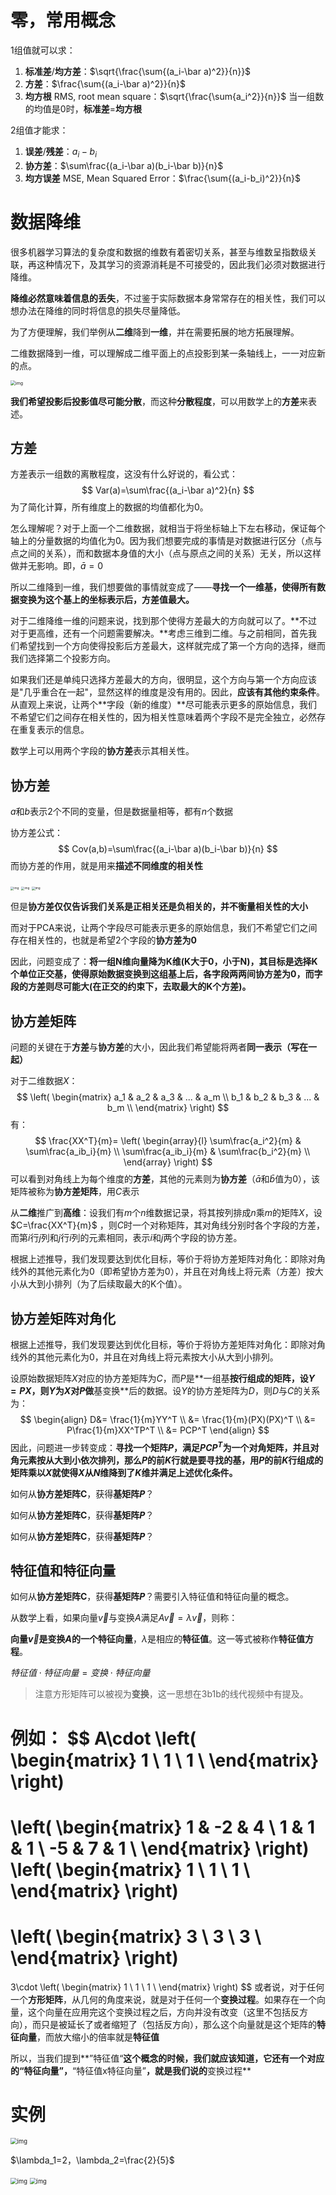

# 零，常用概念

1组值就可以求：

1. **标准差**/**均方差**：$\sqrt{\frac{\sum{(a_i-\bar a)^2}}{n}}$
2. **方差**：$\frac{\sum{(a_i-\bar a)^2}}{n}$
3. **均方根** RMS, root mean square：$\sqrt{\frac{\sum{a_i^2}}{n}}$
   当一组数的均值是0时，**标准差**=**均方根**

2组值才能求：

1. **误差**/**残差**：$a_i-b_i$
2. **协方差**：$\sum\frac{(a_i-\bar a)(b_i-\bar b)}{n}$
3. **均方误差** MSE, Mean Squared Error：$\frac{\sum{(a_i-b_i)^2}}{n}$

# 数据降维

很多机器学习算法的复杂度和数据的维数有着密切关系，甚至与维数呈指数级关联，再这种情况下，及其学习的资源消耗是不可接受的，因此我们必须对数据进行降维。

**降维必然意味着信息的丢失**，不过鉴于实际数据本身常常存在的相关性，我们可以想办法在降维的同时将信息的损失尽量降低。

为了方便理解，我们举例从**二维**降到**一维**，并在需要拓展的地方拓展理解。

二维数据降到一维，可以理解成二维平面上的点投影到某一条轴线上，一一对应新的点。

<img src="https://pic1.zhimg.com/80/v2-20b4d3bfc3b13b60f5fec357216c60ec_720w.webp" alt="img" style="zoom: 50%;" />

**我们希望投影后投影值尽可能分散**，而这种**分散程度**，可以用数学上的**方差**来表述。

## 方差

方差表示一组数的离散程度，这没有什么好说的，看公式：
$$
Var(a)=\sum\frac{(a_i-\bar a)^2}{n}
$$
为了简化计算，所有维度上的数据的均值都化为0。

怎么理解呢？对于上面一个二维数据，就相当于将坐标轴上下左右移动，保证每个轴上的分量数据的均值化为0。因为我们想要完成的事情是对数据进行区分（点与点之间的关系），而和数据本身值的大小（点与原点之间的关系）无关，所以这样做并无影响。即，$\bar a=0$

所以二维降到一维，我们想要做的事情就变成了——**寻找一个一维基，使得所有数据变换为这个基上的坐标表示后，方差值最大。**

对于二维降维一维的问题来说，找到那个使得方差最大的方向就可以了。**不过对于更高维，还有一个问题需要解决。**考虑三维到二维。与之前相同，首先我们希望找到一个方向使得投影后方差最大，这样就完成了第一个方向的选择，继而我们选择第二个投影方向。

如果我们还是单纯只选择方差最大的方向，很明显，这个方向与第一个方向应该是"几乎重合在一起"，显然这样的维度是没有用的。因此，**应该有其他约束条件**。从直观上来说，让两个**字段（新的维度）**尽可能表示更多的原始信息，我们不希望它们之间存在相关性的，因为相关性意味着两个字段不是完全独立，必然存在重复表示的信息。

数学上可以用两个字段的**协方差**表示其相关性。

## 协方差

$a$和$b$表示2个不同的变量，但是数据量相等，都有$n$个数据

协方差公式：
$$
Cov(a,b)=\sum\frac{(a_i-\bar a)(b_i-\bar b)}{n}
$$
而协方差的作用，就是用来**描述不同维度的相关性**

<img src="https://pic3.zhimg.com/80/v2-6f531ad42224fa0e2f490e50be59aaf6_720w.webp" alt="img" style="zoom:33%;" /> <img src="https://pic4.zhimg.com/80/v2-d51659ded32d1388d7f30148361da083_720w.webp" alt="img" style="zoom:33%;" /> <img src="https://pic3.zhimg.com/80/v2-7e6647bab85da37a983b820c04eaaa1e_720w.webp" alt="img" style="zoom:33%;" />

但是**协方差仅仅告诉我们关系是正相关还是负相关的，并不衡量相关性的大小**

而对于PCA来说，让两个字段尽可能表示更多的原始信息，我们不希望它们之间存在相关性的，也就是希望2个字段的**协方差为0**

因此，问题变成了：**将一组N维向量降为K维(K大于0，小于N)，其目标是选择K个单位正交基，使得原始数据变换到这组基上后，各字段两两间协方差为0，而字段的方差则尽可能大(在正交的约束下，去取最大的K个方差)。**

## 协方差矩阵

问题的关键在于**方差**与**协方差**的大小，因此我们希望能将两者**同一表示（写在一起）**

对于二维数据$X$：
$$
\left(
\begin{matrix}
a_1 & a_2 & a_3 & ... & a_m \\
b_1 & b_2 & b_3 & ... & b_m \\
\end{matrix}
\right)
$$
有：
$$
\frac{XX^T}{m}=
\left(
\begin{array}{l}
\sum\frac{a_i^2}{m} & \sum\frac{a_ib_i}{m} \\
\sum\frac{a_ib_i}{m} & \sum\frac{b_i^2}{m} \\
\end{array}
\right)
$$
可以看到对角线上为每个维度的**方差**，其他的元素则为**协方差**（$\bar a$和$\bar b$值为0），该矩阵被称为**协方差矩阵**，用$C$表示

从**二维**推广到**高维**：设我们有$m$个$n$维数据记录，将其按列排成$n$乘$m$的矩阵$X$，设$C=\frac{XX^T}{m}$ ，则$C$时一个对称矩阵，其对角线分别时各个字段的方差，而第$i$行$j$列和$j$行$i$列的元素相同，表示$i$和$j$两个字段的协方差。

根据上述推导，我们发现要达到优化目标，等价于将协方差矩阵对角化：即除对角线外的其他元素化为0（即希望协方差为0），并且在对角线上将元素（方差）按大小从大到小排列（为了后续取最大的K个值）。

## 协方差矩阵对角化

根据上述推导，我们发现要达到优化目标，等价于将协方差矩阵对角化：即除对角线外的其他元素化为0，并且在对角线上将元素按大小从大到小排列。

设原始数据矩阵$X$对应的协方差矩阵为$C$，⽽$P$是**⼀组基**按行组成的矩阵，设$Y=PX$，则$Y$为$X$对$P$做**基变换**后的数据。设$Y$的协方差矩阵为$D$，则$D$与$C$的关系为：
$$
\begin{align}
D&= \frac{1}{m}YY^T \\
&= \frac{1}{m}(PX)(PX)^T \\
&= P\frac{1}{m}XX^TP^T \\
&= PCP^T
\end{align}
$$
因此，问题进一步转变成：**寻找一个矩阵$P$，满足$PCP^T$为一个对角矩阵，并且对角元素按从大到小依次排列，那么$P$的前$K$行就是要寻找的基，用$P$的前$K$行组成的矩阵乘以$X$就使得$X$从$N$维降到了$K$维并满足上述优化条件。**

如何从**协方差矩阵C**，获得**基矩阵$P$**？

如何从**协方差矩阵C**，获得**基矩阵$P$**？

如何从**协方差矩阵C**，获得**基矩阵$P$**？

## 特征值和特征向量

如何从**协方差矩阵C**，获得**基矩阵$P$**？需要引入特征值和特征向量的概念。

从数学上看，如果向量$\vec v$与变换$A$满足$A\vec v=\lambda\vec v$，则称：

**向量$\vec v$**是**变换$A$**的一个**特征向量**，$\lambda$是相应的**特征值**。这一等式被称作**特征值方程**。

$特征值\cdot 特征向量=变换\cdot 特征向量$

> 注意方形矩阵可以被视为**变换**，这一思想在3b1b的线代视频中有提及。

例如：
$$
A\cdot
\left(
\begin{matrix}
1 \\
1 \\
1 \\
\end{matrix}
\right)
=
\left(
\begin{matrix}
1 & -2 & 4 \\
1 & 1 & 1 \\
-5 & 7 & 1 \\
\end{matrix}
\right)
\left(
\begin{matrix}
1 \\
1 \\
1 \\
\end{matrix}
\right)
=
\left(
\begin{matrix}
3 \\
3 \\
3 \\
\end{matrix}
\right)
=
3\cdot
\left(
\begin{matrix}
1 \\
1 \\
1 \\
\end{matrix}
\right)
$$
或者说，对于任何一个**方形矩阵**，从几何的角度来说，就是对于任何一个**变换过程**。如果存在一个向量，这个向量在应用完这个变换过程之后，方向并没有改变（这里不包括反方向），而只是被延长了或者缩短了（包括反方向），那么这个向量就是这个矩阵的**特征向量**，而放大缩小的倍率就是**特征值**

所以，当我们提到**”特征值“**这个概念的时候，我们就应该知道，它还有一个对应的“特征向量”，**“特征值x特征向量”**，就是我们说的**变换过程**









# 实例

<img src="https://pic3.zhimg.com/v2-2093cf36fef4cc7095f6d51ed85cd0ce_r.jpg" alt="img" style="zoom:67%;" />

$\lambda_1=2，\lambda_2=\frac{2}{5}$

<img src="https://pic4.zhimg.com/v2-0a0954e0b7d32ef87bfcbd97a00dd007_r.jpg" alt="img" style="zoom:67%;" />

<img src="https://pic2.zhimg.com/v2-e4b382cbe2c8c4fb1b7a23247e476ea5_r.jpg" alt="img" style="zoom:67%;" />
